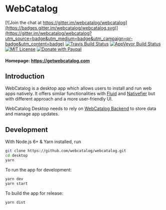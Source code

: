# WebCatalog

[![Join the chat at https://gitter.im/webcatalog/webcatalog](https://badges.gitter.im/webcatalog/webcatalog.svg)](https://gitter.im/webcatalog/webcatalog?utm_source=badge&utm_medium=badge&utm_campaign=pr-badge&utm_content=badge)
[![Travis Build Status](https://travis-ci.org/webcatalog/webcatalog.svg?branch=master)](https://travis-ci.org/webcatalog/webcatalog)
[![AppVeyor Build Status](https://ci.appveyor.com/api/projects/status/github/webcatalog/webcatalog?branch=master&svg=true)](https://ci.appveyor.com/project/webcatalog/webcatalog/branch/master)
[![MIT License](http://img.shields.io/:license-mit-blue.svg)](https://github.com/webcatalog/webcatalog/blob/master/LICENSE)
[![Donate with Paypal](https://img.shields.io/badge/Donate-PayPal-green.svg)](https://www.paypal.com/cgi-bin/webscr?cmd=_donations&business=JZ2Y4F47ZMGHE&lc=US&item_name=WebCatalog&item_number=webcatalog&currency_code=USD)

#### Homepage: https://getwebcatalog.com

## Introduction
WebCatalog is a desktop app which allows users to install and run web apps natively. It offers similar functionalities with [Fluid](http://fluidapp.com/) and [Nativefier](https://github.com/jiahaog/nativefier) but with different approach and a more user-friendly UI.

WebCatalog Desktop needs to rely on [WebCatalog Backend](https://github.com/webcatalog/backend) to store data and manage app updates.

## Development
With Node.js 6+ & Yarn installed, run

```bash
git clone https://github.com/webcatalog/webcatalog.git
cd desktop
yarn
```

To run the app for development:
```bash
yarn dev
yarn start
```

To build the app for release:
```bash
yarn dist
```
